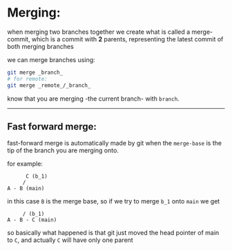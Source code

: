 <!-- @format -->

# Merging:

when merging two branches together we create what is called a merge-commit, which is a commit with **2** parents, representing the latest commit of both merging branches

we can merge branches using:

```bash
git merge _branch_
# for remote:
git merge _remote_/_branch_
```

know that you are merging -the current branch- with `branch`.

---

## Fast forward merge:

fast-forward merge is automatically made by git when the `merge-base` is the tip of the branch you are merging onto.

for example:

```text
      C (b_1)
     /
A - B (main)
```

in this case `B` is the merge base, so if we try to merge `b_1` onto `main` we get

```text
     / (b_1)
A - B - C (main)
```

so basically what happened is that git just moved the head pointer of main to `C`, and actually `C` will have only one parent
